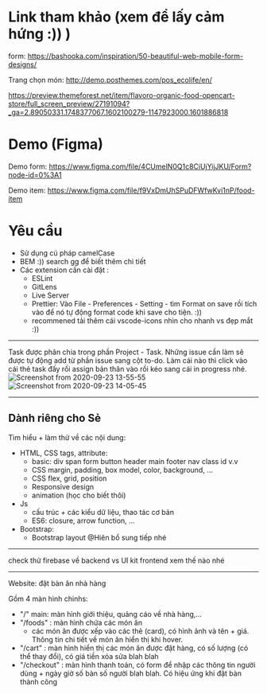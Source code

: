 # Link tham khảo (xem để lấy cảm hứng :)) )
form: https://bashooka.com/inspiration/50-beautiful-web-mobile-form-designs/

Trang chọn món: http://demo.posthemes.com/pos_ecolife/en/

https://preview.themeforest.net/item/flavoro-organic-food-opencart-store/full_screen_preview/27191094?_ga=2.89050331.1748377067.1602100279-1147923000.1601886818

# Demo (Figma)
Demo form: https://www.figma.com/file/4CUmelN0Q1c8CiUjYijJKU/Form?node-id=0%3A1

Demo item: https://www.figma.com/file/f9VxDmUhSPuDFWfwKvi1nP/food-item

# Yêu cầu

- Sử dụng cú pháp camelCase
- BEM :)) search gg để biết thêm chi tiết
- Các extension cần cài đặt :
  - ESLint
  - GitLens
  - Live Server
  - Prettier: Vào File - Preferences - Setting - tìm Format on save rồi tích vào để nó tự động format code khi save cho tiện. :))
  - recommened tải thêm cái vscode-icons nhìn cho nhanh vs đẹp mắt :))

---

Task được phân chia trong phần Project - Task. Những issue cần làm sẽ được tự động add từ phần issue sang cột to-do. Làm cái nào thì click vào cái thẻ task đấy rồi assign bản thân vào rồi kéo sang cái in progress nhé.
![Screenshot from 2020-09-23 13-55-55](https://user-images.githubusercontent.com/47035692/93977753-2a570a80-fda5-11ea-8e28-97de3b820b3e.png)
![Screenshot from 2020-09-23 14-05-45](https://user-images.githubusercontent.com/47035692/93978265-edd7de80-fda5-11ea-85a3-f0a37ee3912e.png)

---

## Dành riêng cho Sẻ

Tìm hiểu + làm thử về các nội dung:

- HTML, CSS tags, attribute:
  - basic: div span form button header main footer nav class id v.v
  - CSS margin, padding, box model, color, background, ...
  - CSS flex, grid, position
  - Responsive design
  - animation (học cho biết thôi)
- Js
  - cấu trúc + các kiểu dữ liệu, thao tác cơ bản
  - ES6: closure, arrow function, ...
- Bootstrap:
  - Bootstrap layout @Hiên bổ sung tiếp nhé

---

check thử firebase về backend vs UI kit frontend xem thế nào nhé

---

Website: đặt bàn ăn nhà hàng

Gồm 4 màn hình chinhs:

- "/" main: màn hình giới thiệu, quảng cáo về nhà hàng,...
- "/foods" : màn hình chứa các món ăn
  - các món ăn được xếp vào các thẻ (card), có hình ảnh và tên + giá. Thông tin chi tiết về món ăn hiển thị khi hover.
- "/cart" : màn hình hiển thị các món ăn được đặt hàng, có số lượng (có thể thay đổi), có giá tiền xóa sửa blah blah
- "/checkout" : màn hình thanh toán, có form để nhập các thông tin người dùng + ngày giờ số bàn số người blah blah. Có hiệu ứng khi đặt bàn thành công
